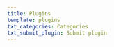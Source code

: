 ```yaml
---
title: Plugins
template: plugins
txt_categories: Categories
txt_submit_plugin: Submit plugin
---
```

